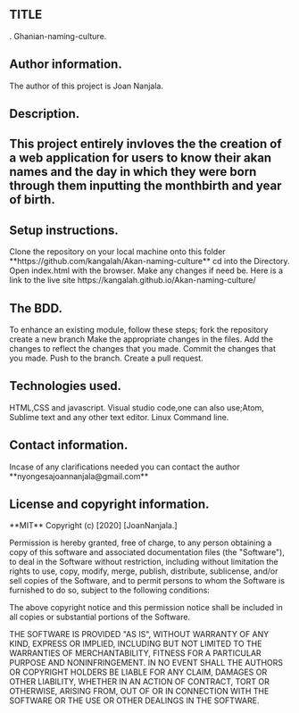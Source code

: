 <h2>TITLE</h2>.
Ghanian-naming-culture.

<h2>Author information.</h2>
The author of this project is Joan Nanjala.

<h2>Description.<h2>
This project entirely invloves the the creation of a web application for users to know their akan names and the day in which they were born through them inputting the monthbirth and year of birth.

<h2>Setup instructions.</h2>
Clone the repository on your local machine onto this folder **https://github.com/kangalah/Akan-naming-culture**
cd into the Directory.
Open index.html with the browser.
Make any changes if need be.
Here is a link to the live site https://kangalah.github.io/Akan-naming-culture/

<h2>The BDD.</h2>
To enhance an existing module, follow these steps;
fork the repository
create a new branch
Make the appropriate changes in the files.
Add the changes to reflect the changes that you made.
Commit the changes that you made.
Push to the branch.
Create a pull request.


<h2>Technologies used.</h2>
HTML,CSS and javascript.
Visual studio code,one can also use;Atom, Sublime text and any other text editor.
Linux Command line.

<h2>Contact information.</h2>
Incase of any clarifications needed you can contact the author **nyongesajoannanjala@gmail.com**

<h2>License and copyright information.</h2>
**MIT**
Copyright (c) [2020] [JoanNanjala.]

Permission is hereby granted, free of charge, to any person obtaining a copy
of this software and associated documentation files (the "Software"), to deal
in the Software without restriction, including without limitation the rights
to use, copy, modify, merge, publish, distribute, sublicense, and/or sell
copies of the Software, and to permit persons to whom the Software is
furnished to do so, subject to the following conditions:

The above copyright notice and this permission notice shall be included in all
copies or substantial portions of the Software.

THE SOFTWARE IS PROVIDED "AS IS", WITHOUT WARRANTY OF ANY KIND, EXPRESS OR
IMPLIED, INCLUDING BUT NOT LIMITED TO THE WARRANTIES OF MERCHANTABILITY,
FITNESS FOR A PARTICULAR PURPOSE AND NONINFRINGEMENT. IN NO EVENT SHALL THE
AUTHORS OR COPYRIGHT HOLDERS BE LIABLE FOR ANY CLAIM, DAMAGES OR OTHER
LIABILITY, WHETHER IN AN ACTION OF CONTRACT, TORT OR OTHERWISE, ARISING FROM,
OUT OF OR IN CONNECTION WITH THE SOFTWARE OR THE USE OR OTHER DEALINGS IN THE
SOFTWARE.


